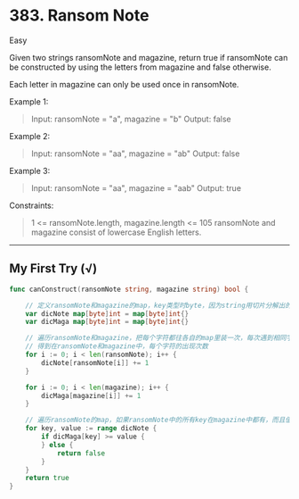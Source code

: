 # 383. Ransom Note

Easy

Given two strings ransomNote and magazine, return true if ransomNote can be constructed by using the letters from magazine and false otherwise.

Each letter in magazine can only be used once in ransomNote.

 

Example 1:
> Input: ransomNote = "a", magazine = "b"
Output: false

Example 2:
>Input: ransomNote = "aa", magazine = "ab"
Output: false

Example 3:
> Input: ransomNote = "aa", magazine = "aab"
Output: true
 

Constraints:
> 1 <= ransomNote.length, magazine.length <= 105
ransomNote and magazine consist of lowercase English letters.

---

## My First Try (√)

```go
func canConstruct(ransomNote string, magazine string) bool {

	// 定义ransomNote和magazine的map，key类型时byte，因为string用切片分解出的每个字符，类型为byte
	var dicNote map[byte]int = map[byte]int{}
	var dicMaga map[byte]int = map[byte]int{}

	// 遍历ransomNote和magazine，把每个字符都往各自的map里装一次，每次遇到相同字符，该key下的value就加一
	// 得到在ransomNote和magazine中，每个字符的出现次数
	for i := 0; i < len(ransomNote); i++ {
		dicNote[ransomNote[i]] += 1
	}

	for i := 0; i < len(magazine); i++ {
		dicMaga[magazine[i]] += 1
	}

	// 遍历ransomNote的map，如果ransomNote中的所有key在magazine中都有，而且值大于等于在ransomNote中的值，则返回true，否则返回false
	for key, value := range dicNote {
		if dicMaga[key] >= value {
		} else {
			return false
		}
	}
	return true
}
```
